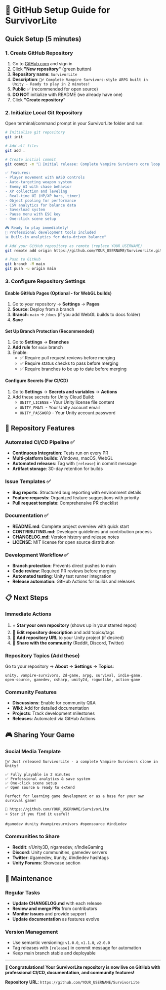 # 🚀 GitHub Setup Guide for SurvivorLite

## Quick Setup (5 minutes)

### 1. Create GitHub Repository
1. Go to [GitHub.com](https://github.com) and sign in
2. Click **"New repository"** (green button)
3. **Repository name**: `SurvivorLite`
4. **Description**: `🧛‍♂️ Complete Vampire Survivors-style ARPG built in Unity - Ready to play in 2 minutes!`
5. **Public** ✅ (recommended for open source)
6. **DO NOT** initialize with README (we already have one)
7. Click **"Create repository"**

### 2. Initialize Local Git Repository
Open terminal/command prompt in your SurvivorLite folder and run:

```bash
# Initialize git repository
git init

# Add all files
git add .

# Create initial commit
git commit -m "🎉 Initial release: Complete Vampire Survivors core loop

✅ Features:
- Player movement with WASD controls
- Auto-targeting weapon system
- Enemy AI with chase behavior
- XP collection and leveling
- Real-time UI (HP/XP bars, timer)
- Object pooling for performance
- CSV analytics for balance data
- Save/load system
- Pause menu with ESC key
- One-click scene setup

🎮 Ready to play immediately!
🔧 Professional development tools included
📊 Built-in analytics for data-driven balance"

# Add your GitHub repository as remote (replace YOUR_USERNAME)
git remote add origin https://github.com/YOUR_USERNAME/SurvivorLite.git

# Push to GitHub
git branch -M main
git push -u origin main
```

### 3. Configure Repository Settings

#### Enable GitHub Pages (Optional - for WebGL builds)
1. Go to your repository → **Settings** → **Pages**
2. **Source**: Deploy from a branch
3. **Branch**: `main` → `/docs` (if you add WebGL builds to docs folder)
4. **Save**

#### Set Up Branch Protection (Recommended)
1. Go to **Settings** → **Branches**
2. **Add rule** for `main` branch
3. Enable:
   - ✅ Require pull request reviews before merging
   - ✅ Require status checks to pass before merging
   - ✅ Require branches to be up to date before merging

#### Configure Secrets (For CI/CD)
1. Go to **Settings** → **Secrets and variables** → **Actions**
2. Add these secrets for Unity Cloud Build:
   - `UNITY_LICENSE` - Your Unity license file content
   - `UNITY_EMAIL` - Your Unity account email
   - `UNITY_PASSWORD` - Your Unity account password

## 🎯 Repository Features

### Automated CI/CD Pipeline ✅
- **Continuous Integration**: Tests run on every PR
- **Multi-platform builds**: Windows, macOS, WebGL
- **Automated releases**: Tag with `[release]` in commit message
- **Artifact storage**: 30-day retention for builds

### Issue Templates ✅
- **Bug reports**: Structured bug reporting with environment details
- **Feature requests**: Organized feature suggestions with priority
- **Pull request template**: Comprehensive PR checklist

### Documentation ✅
- **README.md**: Complete project overview with quick start
- **CONTRIBUTING.md**: Developer guidelines and contribution process
- **CHANGELOG.md**: Version history and release notes
- **LICENSE**: MIT license for open source distribution

### Development Workflow ✅
- **Branch protection**: Prevents direct pushes to main
- **Code review**: Required PR reviews before merging
- **Automated testing**: Unity test runner integration
- **Release automation**: GitHub Actions for builds and releases

## 📋 Next Steps

### Immediate Actions
1. ⭐ **Star your own repository** (shows up in your starred repos)
2. 📝 **Edit repository description** and add topics/tags
3. 🔗 **Add repository URL** to your Unity project (if desired)
4. 📢 **Share with the community** (Reddit, Discord, Twitter)

### Repository Topics (Add these)
Go to your repository → **About** → **Settings** → **Topics**:
```
unity, vampire-survivors, 2d-game, arpg, survival, indie-game, 
open-source, gamedev, csharp, unity2d, roguelike, action-game
```

### Community Features
- **Discussions**: Enable for community Q&A
- **Wiki**: Add for detailed documentation
- **Projects**: Track development milestones
- **Releases**: Automated via GitHub Actions

## 🎮 Sharing Your Game

### Social Media Template
```
🧛‍♂️ Just released SurvivorLite - a complete Vampire Survivors clone in Unity!

✅ Fully playable in 2 minutes
✅ Professional analytics & save system  
✅ One-click scene setup
✅ Open source & ready to extend

Perfect for learning game development or as a base for your own survival game!

🔗 https://github.com/YOUR_USERNAME/SurvivorLite
⭐ Star if you find it useful!

#gamedev #unity #vampiresurvivors #opensource #indiedev
```

### Communities to Share
- **Reddit**: r/Unity3D, r/gamedev, r/IndieGaming
- **Discord**: Unity communities, gamedev servers
- **Twitter**: #gamedev, #unity, #indiedev hashtags
- **Unity Forums**: Showcase section

## 🔧 Maintenance

### Regular Tasks
- **Update CHANGELOG.md** with each release
- **Review and merge PRs** from contributors
- **Monitor issues** and provide support
- **Update documentation** as features evolve

### Version Management
- Use semantic versioning: `v1.0.0`, `v1.1.0`, `v2.0.0`
- Tag releases with `[release]` in commit message for automation
- Keep main branch stable and deployable

---

**🎉 Congratulations! Your SurvivorLite repository is now live on GitHub with professional CI/CD, documentation, and community features!**

**Repository URL**: `https://github.com/YOUR_USERNAME/SurvivorLite`